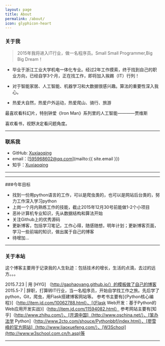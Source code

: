 ```yaml
---
layout: page
title: About
permalink: /about/
icon: glyphicon-heart
---
```


### 关于我

> 2015年我将进入IT行业，做一名程序员。Small Small Programmer,Big Big Dream！   

 - 毕业于浙江工业大学机电一体化专业。经过2年工作摸索，终于找到自己的职业方向，已经自学3个月，正在找工作，即将加入挨踢（IT）行列！   

 - 对于智能家居、人工智能、机器学习和大数据很感兴趣。算法的重要性深入我心。   

 - 热爱大自然，热爱户外运动，热爱爬山、骑行、旅游

最喜欢看科幻片，特别钟爱《Iron Man》系列里的人工智能————贾维斯  

喜欢看书，视野决定看问题角度。  

---

### 联系我

* GitHub: [Xuxiaoqing](http://github.com/snowdream1314)
* email：[595968602@qq.com](mailto:{{ site.email }})
* 知乎：[Xuxiaoqing](http://www.zhihu.com/people/snowdream-54)

---

---
###今年目标

* 找到一份用python语言的工作，可以是爬虫类的，也可以是网站后台类的，努力工作深入学习python
* 上岗一个月内熟练工作的技能，截止2015年12月30号前能做1-2个小项目
* 恶补计算机专业知识，先从数据结构和算法开始
* 关注Github上的优秀源码
* 更新博客，包括学习笔记，工作心得，随感随想，明年计划；更新博客页面，学习一些前端的知识，做出属于自己的博客
* 待增加...

---

### 关于本站   

这个博客主要用于记录我的人生轨迹：包括技术的增长，生活的点滴，去过的远方。。。

2015.7.23 | 用 [HYG] （http://gaohaoyang.github.io/）的模板做了自己的博客
2015.5-7  | 辞职，打算转IT行业，当一名程序员，开始自学找工作之旅。先后学了python，Git，爬虫，用Flask搭建博客网站等。
           参考书主要有[《Python核心编程》]（http://item.jd.com/10062788.html）、[《Flask Web开发：基于Python的Web应用开发实战》]（http://item.jd.com/11594082.html）
           参考网站主要有[知乎]（http://www.zhihu.com/）、[开源中国]（http://www.oschina.net/）、[笨办法学 Python]（http://www.2cto.com/shouce/Pythonbbf/index.html）、[廖雪峰的官方网站]（http://www.liaoxuefeng.com/）、[W3School](http://www.w3school.com.cn/h.asp)等 

---